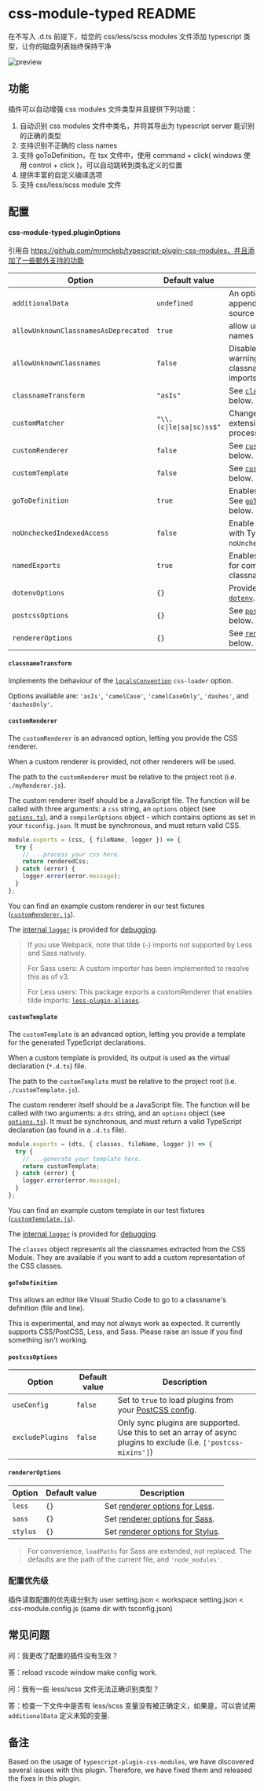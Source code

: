 # css-module-typed README

在不写入 .d.ts 前提下，给您的 css/less/scss modules 文件添加 typescript 类型，让你的磁盘列表始终保持干净

![preview](https://github.com/qyzzzz/typescript-plugin-css-modules-goToDefinition-reproduction/assets/43691324/7658a6e3-d683-40e1-823e-fa9c495bff85)

## 功能

插件可以自动增强 css modules 文件类型并且提供下列功能：

1. 自动识别 css modules 文件中类名，并将其导出为 typescript server 能识别的正确的类型
2. 支持识别不正确的 class names
3. 支持 goToDefinition，在 tsx 文件中，使用 command + click( windows 使用 control + click )，可以自动跳转到类名定义的位置
4. 提供丰富的自定义编译选项
5. 支持 css/less/scss module 文件

## 配置

#### css-module-typed.pluginOptions

引用自 https://github.com/mrmckeb/typescript-plugin-css-modules，并且添加了一些额外支持的功能


| Option                               | Default value             | Description                                                  |
| ------------------------------------ | ------------------------- | ------------------------------------------------------------ |
| `additionalData`                     | `undefined`               | An optional string to append to the top of source files.     |
| `allowUnknownClassnamesAsDeprecated` | `true`                    | allow unknown class names as deprecated                      |
| `allowUnknownClassnames`             | `false`                   | Disables TypeScript warnings on unknown classnames (for default imports only). |
| `classnameTransform`                 | `"asIs"`                  | See [`classnameTransform`](#classnameTransform) below.       |
| `customMatcher`                      | `"\\.(c\|le\|sa\|sc)ss$"` | Changes the file extensions that this plugin processes.      |
| `customRenderer`                     | `false`                   | See [`customRenderer`](#customRenderer) below.               |
| `customTemplate`                     | `false`                   | See [`customTemplate`](#customTemplate) below.               |
| `goToDefinition`                     | `true`                    | Enables jump to definition. See [`goToDefinition`](#goToDefinition) below. |
| `noUncheckedIndexedAccess`           | `false`                   | Enable for compatibility with TypeScript's `noUncheckedIndexedAccess`. |
| `namedExports`                       | `true`                    | Enables named exports for compatible classnames.             |
| `dotenvOptions`                      | `{}`                      | Provides options for [`dotenv`](https://github.com/motdotla/dotenv#options). |
| `postcssOptions`                     | `{}`                      | See [`postcssOptions`](#postcssOptions) below.               |
| `rendererOptions`                    | `{}`                      | See [`rendererOptions`](#rendererOptions) below.             |

#### `classnameTransform`

Implements the behaviour of the [`localsConvention`](https://github.com/webpack-contrib/css-loader#localsconvention) `css-loader` option.

Options available are: `'asIs'`, `'camelCase'`, `'camelCaseOnly'`, `'dashes'`, and `'dashesOnly'`.

#### `customRenderer`

The `customRenderer` is an advanced option, letting you provide the CSS renderer.

When a custom renderer is provided, not other renderers will be used.

The path to the `customRenderer` must be relative to the project root (i.e. `./myRenderer.js`).

The custom renderer itself should be a JavaScript file. The function will be called with three arguments: a `css` string, an `options` object (see [`options.ts`](https://github.com/mrmckeb/typescript-plugin-css-modules/blob/main/src/options.ts#L22-L34)), and a `compilerOptions` object - which contains options as set in your `tsconfig.json`. It must be synchronous, and must return valid CSS.

```js
module.exports = (css, { fileName, logger }) => {
  try {
    // ...process your css here.
    return renderedCss;
  } catch (error) {
    logger.error(error.message);
  }
};
```

You can find an example custom renderer in our test fixtures ([`customRenderer.js`](https://github.com/mrmckeb/typescript-plugin-css-modules/blob/main/src/helpers/__tests__/fixtures/customRenderer.js)).

The [internal `logger`](https://github.com/mrmckeb/typescript-plugin-css-modules/blob/main/src/helpers/logger.ts) is provided for [debugging](#troubleshooting).

> If you use Webpack, note that tilde (`~`) imports not supported by Less and Sass natively.
>
> For Sass users: A custom importer has been implemented to resolve this as of v3.
>
> For Less users: This package exports a customRenderer that enables tilde imports: [`less-plugin-aliases`](https://github.com/dancon/less-plugin-aliases).

#### `customTemplate`

The `customTemplate` is an advanced option, letting you provide a template for the generated TypeScript declarations.

When a custom template is provided, its output is used as the virtual declaration (`*.d.ts`) file.

The path to the `customTemplate` must be relative to the project root (i.e. `./customTemplate.js`).

The custom renderer itself should be a JavaScript file. The function will be called with two arguments: a `dts` string, and an `options` object (see [`options.ts`](https://github.com/mrmckeb/typescript-plugin-css-modules/blob/main/src/options.ts#L43-L52)). It must be synchronous, and must return a valid TypeScript declaration (as found in a `.d.ts` file).

```js
module.exports = (dts, { classes, fileName, logger }) => {
  try {
    // ...generate your template here.
    return customTemplate;
  } catch (error) {
    logger.error(error.message);
  }
};
```

You can find an example custom template in our test fixtures ([`customTemplate.js`](https://github.com/mrmckeb/typescript-plugin-css-modules/blob/main/src/helpers/__tests__/fixtures/customTemplate.js)).

The [internal `logger`](https://github.com/mrmckeb/typescript-plugin-css-modules/blob/main/src/helpers/logger.ts) is provided for [debugging](#troubleshooting).

The `classes` object represents all the classnames extracted from the CSS Module. They are available if you want to add a custom representation of the CSS classes.

#### `goToDefinition`

This allows an editor like Visual Studio Code to go to a classname's definition (file and line).

This is experimental, and may not always work as expected. It currently supports CSS/PostCSS, Less, and Sass. Please raise an issue if you find something isn't working.

#### `postcssOptions`

| Option           | Default value | Description                                                                                                               |
| ---------------- | ------------- | ------------------------------------------------------------------------------------------------------------------------- |
| `useConfig`      | `false`       | Set to `true` to load plugins from your [PostCSS config](https://github.com/michael-ciniawsky/postcss-load-config#usage). |
| `excludePlugins` | `false`       | Only sync plugins are supported. Use this to set an array of async plugins to exclude (i.e. `['postcss-mixins']`)         |

#### `rendererOptions`

| Option   | Default value | Description                                                                          |
| -------- | ------------- | ------------------------------------------------------------------------------------ |
| `less`   | `{}`          | Set [renderer options for Less](http://lesscss.org/usage/#less-options).             |
| `sass`   | `{}`          | Set [renderer options for Sass](https://sass-lang.com/documentation/js-api#options). |
| `stylus` | `{}`          | Set [renderer options for Stylus](https://stylus.bootcss.com/docs/js.html).          |

> For convenience, `loadPaths` for Sass are extended, not replaced. The defaults are the path of the current file, and `'node_modules'`.



### 配置优先级

  插件读取配置的优先级分别为 user setting.json < workspace setting.json < .css-module.config.js (same dir with tsconfig.json)



## 常见问题

问：我更改了配置的插件没有生效？

答：reload vscode window make config work.



问：我有一些 less/scss 文件无法正确识别类型？

答：检查一下文件中是否有 less/scss 变量没有被正确定义，如果是，可以尝试用 `additionalData` 定义未知的变量.

## 备注

Based on the usage of `typescript-plugin-css-modules`, we have discovered several issues with this plugin. Therefore, we have fixed them and released the fixes in this plugin.

